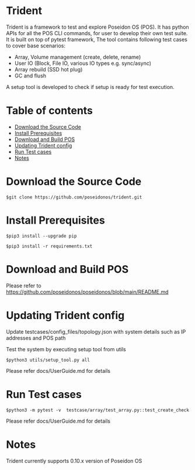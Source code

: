 # Trident
Trident is a framework to test and explore Poseidon OS (POS). It has python APIs for all the POS CLI commands, for user to develop their own test suite.
It is built on top of pytest framework, The tool contains following test cases to cover base scenarios:
- Array, Volume management (create, delete, rename)
- User IO (Block, File IO, various IO types e.g. sync/async)
- Array rebuild (SSD hot plug)
- GC and flush

A setup tool is developed to check if setup is ready for test execution.

# Table of contents
- [Download the Source Code](#download-the-source-code)
- [Install Prerequisites](#install-prerequisites)
- [Download and Build POS](#download-and-build-pos)
- [Updating Trident config](#updating-trident-config)
- [Run Test cases](#run-test-cases)
- [Notes](#notes)
# Download the Source Code

`$git clone https://github.com/poseidonos/trident.git`

# Install Prerequisites
`$pip3 install --upgrade pip`

`$pip3 install -r requirements.txt`

# Download and Build POS
Please refer to https://github.com/poseidonos/poseidonos/blob/main/README.md 

# Updating Trident config
Update testcases/config_files/topology.json with system details such as IP addresses and POS path

Test the system by executing setup tool from utils

`$python3 utils/setup_tool.py all`

Please refer docs/UserGuide.md for details

# Run Test cases
`$python3 -m pytest -v  testcase/array/test_array.py::test_create_check`

Please refer docs/UserGuide.md for details

# Notes
Trident currently supports 0.10.x version of Poseidon OS

